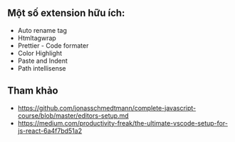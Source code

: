 ## Một số extension hữu ích:

- Auto rename tag
- Htmltagwrap
- Prettier - Code formater
- Color Highlight
- Paste and Indent
- Path intellisense

## Tham khảo

- https://github.com/jonasschmedtmann/complete-javascript-course/blob/master/editors-setup.md
- https://medium.com/productivity-freak/the-ultimate-vscode-setup-for-js-react-6a4f7bd51a2
